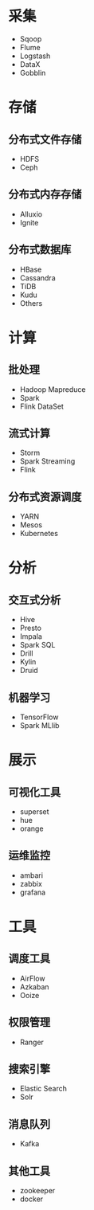 # 采集
+ Sqoop
+ Flume
+ Logstash
+ DataX
+ Gobblin
# 存储
## 分布式文件存储
+ HDFS
+ Ceph
## 分布式内存存储
+ Alluxio
+ Ignite
## 分布式数据库
+ HBase
+ Cassandra
+ TiDB
+ Kudu
+ Others
# 计算
## 批处理
+ Hadoop Mapreduce
+ Spark
+ Flink DataSet
## 流式计算
+ Storm
+ Spark Streaming
+ Flink
## 分布式资源调度
+ YARN
+ Mesos
+ Kubernetes
# 分析
## 交互式分析
+ Hive
+ Presto
+ Impala
+ Spark SQL
+ Drill
+ Kylin
+ Druid
## 机器学习
+ TensorFlow
+ Spark MLlib
# 展示
## 可视化工具
+ superset
+ hue
+ orange
## 运维监控
+ ambari
+ zabbix
+ grafana
# 工具
## 调度工具
+ AirFlow
+ Azkaban
+ Ooize
## 权限管理
+ Ranger
## 搜索引擎
+ Elastic Search
+ Solr
## 消息队列
+ Kafka
## 其他工具
+ zookeeper
+ docker